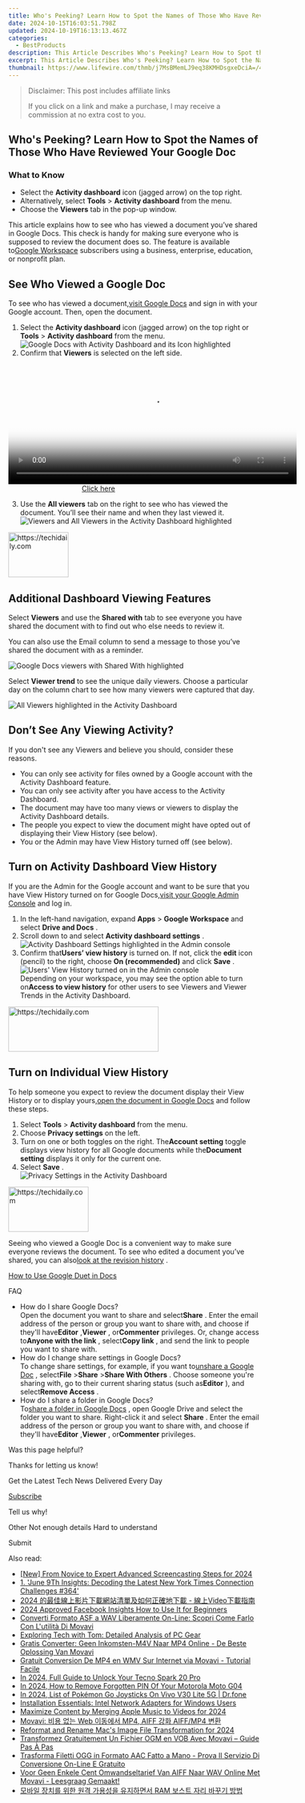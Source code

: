 ```yaml
---
title: Who's Peeking? Learn How to Spot the Names of Those Who Have Reviewed Your Google Doc
date: 2024-10-15T16:03:51.798Z
updated: 2024-10-19T16:13:13.467Z
categories:
  - BestProducts
description: This Article Describes Who's Peeking? Learn How to Spot the Names of Those Who Have Reviewed Your Google Doc
excerpt: This Article Describes Who's Peeking? Learn How to Spot the Names of Those Who Have Reviewed Your Google Doc
thumbnail: https://www.lifewire.com/thmb/j7MsBMemLJ9eq38KMHDsgxeDciA=/400x300/filters:no_upscale():max_bytes(150000):strip_icc():format(webp)/Activity-Dashboard-MacBook-5525643-edbffba90a12448fb98179e6cfdead71.jpg
---
```


>  Disclaimer: This post includes affiliate links
>
>  If you click on a link and make a purchase, I may receive a commission at no extra cost to you.
>

## Who's Peeking? Learn How to Spot the Names of Those Who Have Reviewed Your Google Doc
### What to Know

* Select the **Activity dashboard** icon (jagged arrow) on the top right.
* Alternatively, select **Tools** \> **Activity dashboard** from the menu.
* Choose the **Viewers** tab in the pop-up window.

 This article explains how to see who has viewed a document you’ve shared in Google Docs. This check is handy for making sure everyone who is supposed to review the document does so. The feature is available to[Google Workspace](https://www.lifewire.com/what-is-g-suite-4686959) subscribers using a business, enterprise, education, or nonprofit plan.

## See Who Viewed a Google Doc

 To see who has viewed a document,[visit Google Docs](https://docs.google.com/) and sign in with your Google account. Then, open the document.  

1. Select the **Activity dashboard** icon (jagged arrow) on the top right or **Tools** \> **Activity dashboard** from the menu.  
![Google Docs with Activity Dashboard and its Icon highlighted](https://www.lifewire.com/thmb/6h366_IuWsz8F-9uddJvUAX1F58=/1500x0/filters:no_upscale():max_bytes(150000):strip_icc():format(webp)/ActivityDashboard2-5a823fbc319f4c3eb4e04702b3e925fe.jpg)
2. Confirm that **Viewers** is selected on the left side.

<!-- affiliate ads begin -->
<span id="1982457">
					<video width="576" height="240" style="cursor:pointer"
           poster="//a.impactradius-go.com/display-clicktoplayimage/1982457.png"
           onclick="if(!this.playClicked){this.play();this.setAttribute('controls',true);this.playClicked=true;}">
	   <source src="//a.impactradius-go.com/display-ad/22993-1982457">
	   <img src="//a.impactradius-go.com/display-clicktoplayimage/1982457.png" style="border: none; height: 100%; width: 100%; object-fit: contain">
	</video>
	<div style="width:360px;text-align:center"><a href="javascript:window.open(decodeURIComponent('https%3A%2F%2Fhomestyler.sjv.io%2Fc%2F5597632%2F1982457%2F22993'), '_blank');void(0);">Click here</a></div>
</span>
<img height="0" width="0" src="https://imp.pxf.io/i/5597632/1982457/22993" style="position:absolute;visibility:hidden;" border="0" />
<!-- affiliate ads end -->

3. Use the **All viewers** tab on the right to see who has viewed the document. You’ll see their name and when they last viewed it.  
![Viewers and All Viewers in the Activity Dashboard highlighted](https://www.lifewire.com/thmb/V6MAIeOj8jrGdn4DrWoeNivd42s=/1500x0/filters:no_upscale():max_bytes(150000):strip_icc():format(webp)/Viewers-51d26efb564141b29bc474b002b448ad.jpg)

<!-- affiliate ads begin -->
<a href="https://aligracehair.sjv.io/c/5597632/2135407/19272" target="_top" id="2135407">
  <img src="//a.impactradius-go.com/display-ad/19272-2135407" border="0" alt="https://techidaily.com" width="120" height="90"/>
</a>
<img height="0" width="0" src="https://aligracehair.sjv.io/i/5597632/2135407/19272" style="position:absolute;visibility:hidden;" border="0" />
<!-- affiliate ads end -->

## Additional Dashboard Viewing Features

 Select **Viewers** and use the **Shared with** tab to see everyone you have shared the document with to find out who else needs to review it.

 You can also use the Email column to send a message to those you’ve shared the document with as a reminder.  

![Google Docs viewers with Shared With highlighted](https://www.lifewire.com/thmb/bywM-Ml7U5N7c90E1SnLQkJDl6s=/1500x0/filters:no_upscale():max_bytes(150000):strip_icc():format(webp)/SharedWith-86eb4b621c0041ffbfa67b162e505438.jpg)

 Select **Viewer trend** to see the unique daily viewers. Choose a particular day on the column chart to see how many viewers were captured that day.

![All Viewers highlighted in the Activity Dashboard](https://www.lifewire.com/thmb/UeEIkxsvAeTMYWv0pVzHE-M8fBU=/1500x0/filters:no_upscale():max_bytes(150000):strip_icc():format(webp)/ViewTrend-86a1d4df7ab842f89348da5b37b03576.jpg)

## Don’t See Any Viewing Activity?

 If you don't see any Viewers and believe you should, consider these reasons.

* You can only see activity for files owned by a Google account with the Activity Dashboard feature.
* You can only see activity after you have access to the Activity Dashboard.
* The document may have too many views or viewers to display the Activity Dashboard details.
* The people you expect to view the document might have opted out of displaying their View History (see below).
* You or the Admin may have View History turned off (see below).

## Turn on Activity Dashboard View History

 If you are the Admin for the Google account and want to be sure that you have View History turned on for Google Docs,[visit your Google Admin Console](https://admin.google.com/) and log in.  

1. In the left-hand navigation, expand **Apps** \> **Google Workspace** and select **Drive and Docs** .
2. Scroll down to and select **Activity dashboard settings** .  
![Activity Dashboard Settings highlighted in the Admin console](https://www.lifewire.com/thmb/SNvzb0A93xucOZeGWmy-K7IJIzg=/1500x0/filters:no_upscale():max_bytes(150000):strip_icc():format(webp)/ActivityDashboard-f8b9c4ccf2cd49b09fc48d58b48862d7.jpg)
3. Confirm that**Users’ view history** is turned on. If not, click the **edit** icon (pencil) to the right, choose **On (recommended)** and click **Save** .  
![Users' View History turned on in the Admin console](https://www.lifewire.com/thmb/BxokFwEg-UVGYlVp8dUELu73h1w=/1500x0/filters:no_upscale():max_bytes(150000):strip_icc():format(webp)/UsersViewHistory-b95295a4ec8c41d7b4248c00bacdaa33.jpg)  
 Depending on your workspace, you may see the option able to turn on**Access to view history** for other users to see Viewers and Viewer Trends in the Activity Dashboard.

<!-- affiliate ads begin -->
<a href="https://aligracehair.sjv.io/c/5597632/1896555/19272" target="_top" id="1896555">
  <img src="//a.impactradius-go.com/display-ad/19272-1896555" border="0" alt="https://techidaily.com" width="300" height="90"/>
</a>
<img height="0" width="0" src="https://aligracehair.sjv.io/i/5597632/1896555/19272" style="position:absolute;visibility:hidden;" border="0" />
<!-- affiliate ads end -->

## Turn on Individual View History

 To help someone you expect to review the document display their View History or to display yours,[open the document in Google Docs](https://www.lifewire.com/open-google-docs-5089238) and follow these steps.  

1. Select **Tools** \> **Activity dashboard** from the menu.
2. Choose **Privacy settings** on the left.
3. Turn on one or both toggles on the right. The**Account setting** toggle displays view history for all Google documents while the**Document setting** displays it only for the current one.
4. Select **Save** .  
![Privacy Settings in the Activity Dashboard](https://www.lifewire.com/thmb/1fuSObYbrH0fupoOGGrh7GfTcPo=/1500x0/filters:no_upscale():max_bytes(150000):strip_icc():format(webp)/privacysettings-2c944fd8e2274f788b1528e855b75158.jpg)

<!-- affiliate ads begin -->
<a href="https://aligracehair.sjv.io/c/5597632/2135396/19272" target="_top" id="2135396">
  <img src="//a.impactradius-go.com/display-ad/19272-2135396" border="0" alt="https://techidaily.com" width="160" height="90"/>
</a>
<img height="0" width="0" src="https://aligracehair.sjv.io/i/5597632/2135396/19272" style="position:absolute;visibility:hidden;" border="0" />
<!-- affiliate ads end -->

 Seeing who viewed a Google Doc is a convenient way to make sure everyone reviews the document. To see who edited a document you’ve shared, you can also[look at the revision history](https://www.lifewire.com/how-to-manage-revision-history-in-google-docs-4776095) .

[How to Use Google Duet in Docs](https://www.lifewire.com/use-google-bard-in-docs-7499168)

 FAQ

* How do I share Google Docs?  
 Open the document you want to share and select**Share** . Enter the email address of the person or group you want to share with, and choose if they'll have**Editor** ,**Viewer** , or**Commenter** privileges. Or, change access to**Anyone with the link** , select**Copy link** , and send the link to people you want to share with.
* How do I change share settings in Google Docs?  
 To change share settings, for example, if you want to[unshare a Google Doc](https://www.lifewire.com/unshare-a-google-doc-5088642) , select**File** \>**Share** \>**Share With Others** . Choose someone you're sharing with, go to their current sharing status (such as**Editor** ), and select**Remove Access** .
* How do I share a folder in Google Docs?  
 To[share a folder in Google Docs](https://www.lifewire.com/share-folders-and-collaborate-google-drive-1616094) , open Google Drive and select the folder you want to share. Right-click it and select **Share** . Enter the email address of the person or group you want to share with, and choose if they'll have**Editor** ,**Viewer** , or**Commenter** privileges.

Was this page helpful?

Thanks for letting us know!

 Get the Latest Tech News Delivered Every Day

[Subscribe](https://www.lifewire.com/#)

Tell us why!

 Other  Not enough details  Hard to understand

 Submit

<ins class="adsbygoogle"
     style="display:block"
     data-ad-format="autorelaxed"
     data-ad-client="ca-pub-7571918770474297"
     data-ad-slot="1223367746"></ins>

<ins class="adsbygoogle"
     style="display:block"
     data-ad-client="ca-pub-7571918770474297"
     data-ad-slot="8358498916"
     data-ad-format="auto"
     data-full-width-responsive="true"></ins>

<span class="atpl-alsoreadstyle">Also read:</span>
<div><ul>
<li><a href="https://visual-screen-recording.techidaily.com/new-from-novice-to-expert-advanced-screencasting-steps-for-2024/"><u>[New] From Novice to Expert Advanced Screencasting Steps for 2024</u></a></li>
<li><a href="https://some-knowledge.techidaily.com/1-june-9th-insights-decoding-the-latest-new-york-times-connection-challenges-364/"><u>1. 'June 9Th Insights: Decoding the Latest New York Times Connection Challenges #364'</u></a></li>
<li><a href="https://technical-tips.techidaily.com/2024-video/"><u>2024 的最佳線上影片下載網站清單及如何正確地下載 - 線上Video下載指南</u></a></li>
<li><a href="https://facebook-videos.techidaily.com/2024-approved-facebook-insights-how-to-use-it-for-beginners/"><u>2024 Approved Facebook Insights How to Use It for Beginners</u></a></li>
<li><a href="https://technical-tips.techidaily.com/converti-formato-asf-a-wav-liberamente-on-line-scopri-come-farlo-con-lutilita-di-movavi/"><u>Converti Formato ASF a WAV Liberamente On-Line: Scopri Come Farlo Con L'utilità Di Movavi</u></a></li>
<li><a href="https://hardware-tips.techidaily.com/exploring-tech-with-tom-detailed-analysis-of-pc-gear/"><u>Exploring Tech with Tom: Detailed Analysis of PC Gear</u></a></li>
<li><a href="https://technical-tips.techidaily.com/gratis-converter-geen-inkomsten-m4v-naar-mp4-online-de-beste-oplossing-van-movavi/"><u>Gratis Converter: Geen Inkomsten-M4V Naar MP4 Online - De Beste Oplossing Van Movavi</u></a></li>
<li><a href="https://technical-tips.techidaily.com/gratuit-conversion-de-mp4-en-wmv-sur-internet-via-movavi-tutorial-facile/"><u>Gratuit Conversion De MP4 en WMV Sur Internet via Movavi - Tutorial Facile</u></a></li>
<li><a href="https://unlock-android.techidaily.com/in-2024-full-guide-to-unlock-your-tecno-spark-20-pro-by-drfone-android/"><u>In 2024, Full Guide to Unlock Your Tecno Spark 20 Pro</u></a></li>
<li><a href="https://easy-unlock-android.techidaily.com/in-2024-how-to-remove-forgotten-pin-of-your-motorola-moto-g04-by-drfone-android/"><u>In 2024, How to Remove Forgotten PIN Of Your Motorola Moto G04</u></a></li>
<li><a href="https://change-location.techidaily.com/in-2024-list-of-pokemon-go-joysticks-on-vivo-v30-lite-5g-drfone-by-drfone-virtual-android/"><u>In 2024, List of Pokémon Go Joysticks On Vivo V30 Lite 5G | Dr.fone</u></a></li>
<li><a href="https://windows11.techidaily.com/installation-essentials-intel-network-adapters-for-windows-users/"><u>Installation Essentials: Intel Network Adapters for Windows Users</u></a></li>
<li><a href="https://article-tips.techidaily.com/maximize-content-by-merging-apple-music-to-videos-for-2024/"><u>Maximize Content by Merging Apple Music to Videos for 2024</u></a></li>
<li><a href="https://technical-tips.techidaily.com/movavi-web-mp4-aiff-aiffmp4/"><u>Movavi: 비용 없는 Web 이동에서 MP4, AIFF 강화 AIFF/MP4 변환</u></a></li>
<li><a href="https://screen-activity-recording.techidaily.com/reformat-and-rename-macs-image-file-transformation-for-2024/"><u>Reformat and Rename Mac's Image File Transformation for 2024</u></a></li>
<li><a href="https://technical-tips.techidaily.com/transformez-gratuitement-un-fichier-ogm-en-vob-avec-movavi-guide-pas-a-pas/"><u>Transformez Gratuitement Un Fichier OGM en VOB Avec Movavi – Guide Pas À Pas</u></a></li>
<li><a href="https://technical-tips.techidaily.com/trasforma-filetti-ogg-in-formato-aac-fatto-a-mano-prova-il-servizio-di-conversione-on-line-e-gratuito/"><u>Trasforma Filetti OGG in Formato AAC Fatto a Mano - Prova Il Servizio Di Conversione On-Line E Gratuito</u></a></li>
<li><a href="https://technical-tips.techidaily.com/voor-geen-enkele-cent-omwandseltarief-van-aiff-naar-wav-online-met-movavi-leesgraag-gemaakt/"><u>Voor Geen Enkele Cent Omwandseltarief Van AIFF Naar WAV Online Met Movavi - Leesgraag Gemaakt!</u></a></li>
<li><a href="https://technical-tips.techidaily.com/ram/"><u>모바일 장치를 위한 원격 가용성을 유지하면서 RAM 보스트 자리 바꾸기 방법</u></a></li>
</ul></div>

